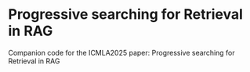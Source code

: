 # Progressive searching for Retrieval in RAG
Companion code for the ICMLA2025 paper: Progressive searching for Retrieval in RAG


